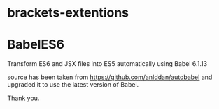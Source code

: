# brackets-extentions
# BabelES6
Transform ES6 and JSX files into ES5 automatically using Babel 6.1.13

source has been taken from https://github.com/anIddan/autobabel and upgraded it to use the latest version of Babel.

Thank you.
